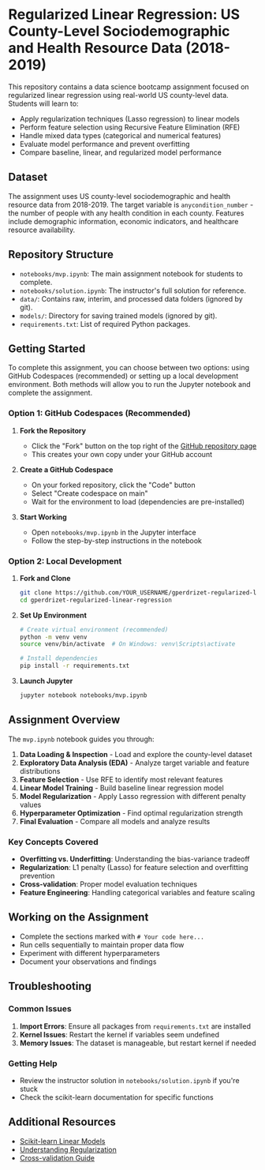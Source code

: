 # Regularized Linear Regression: US County-Level Sociodemographic and Health Resource Data (2018-2019)

This repository contains a data science bootcamp assignment focused on regularized linear regression using real-world US county-level data. Students will learn to:

- Apply regularization techniques (Lasso regression) to linear models
- Perform feature selection using Recursive Feature Elimination (RFE)
- Handle mixed data types (categorical and numerical features)
- Evaluate model performance and prevent overfitting
- Compare baseline, linear, and regularized model performance

## Dataset

The assignment uses US county-level sociodemographic and health resource data from 2018-2019. The target variable is `anycondition_number` - the number of people with any health condition in each county. Features include demographic information, economic indicators, and healthcare resource availability.

## Repository Structure

- `notebooks/mvp.ipynb`: The main assignment notebook for students to complete.
- `notebooks/solution.ipynb`: The instructor's full solution for reference.
- `data/`: Contains raw, interim, and processed data folders (ignored by git).
- `models/`: Directory for saving trained models (ignored by git).
- `requirements.txt`: List of required Python packages.

## Getting Started

To complete this assignment, you can choose between two options: using GitHub Codespaces (recommended) or setting up a local development environment. Both methods will allow you to run the Jupyter notebook and complete the assignment.

### Option 1: GitHub Codespaces (Recommended)

1. **Fork the Repository**
   - Click the "Fork" button on the top right of the [GitHub repository page](https://github.com/4GeeksAcademy/gperdrizet-regularized-linear-regression)
   - This creates your own copy under your GitHub account

2. **Create a GitHub Codespace**
   - On your forked repository, click the "Code" button
   - Select "Create codespace on main" 
   - Wait for the environment to load (dependencies are pre-installed)

3. **Start Working**
   - Open `notebooks/mvp.ipynb` in the Jupyter interface
   - Follow the step-by-step instructions in the notebook

### Option 2: Local Development

1. **Fork and Clone**
   ```bash
   git clone https://github.com/YOUR_USERNAME/gperdrizet-regularized-linear-regression.git
   cd gperdrizet-regularized-linear-regression
   ```

2. **Set Up Environment**
   ```bash
   # Create virtual environment (recommended)
   python -m venv venv
   source venv/bin/activate  # On Windows: venv\Scripts\activate
   
   # Install dependencies
   pip install -r requirements.txt
   ```

3. **Launch Jupyter**
   ```bash
   jupyter notebook notebooks/mvp.ipynb
   ```

## Assignment Overview

The `mvp.ipynb` notebook guides you through:

1. **Data Loading & Inspection** - Load and explore the county-level dataset
2. **Exploratory Data Analysis (EDA)** - Analyze target variable and feature distributions
3. **Feature Selection** - Use RFE to identify most relevant features
4. **Linear Model Training** - Build baseline linear regression model
5. **Model Regularization** - Apply Lasso regression with different penalty values
6. **Hyperparameter Optimization** - Find optimal regularization strength
7. **Final Evaluation** - Compare all models and analyze results

### Key Concepts Covered

- **Overfitting vs. Underfitting**: Understanding the bias-variance tradeoff
- **Regularization**: L1 penalty (Lasso) for feature selection and overfitting prevention
- **Cross-validation**: Proper model evaluation techniques
- **Feature Engineering**: Handling categorical variables and feature scaling

## Working on the Assignment

- Complete the sections marked with `# Your code here...`
- Run cells sequentially to maintain proper data flow
- Experiment with different hyperparameters
- Document your observations and findings

## Troubleshooting

### Common Issues

1. **Import Errors**: Ensure all packages from `requirements.txt` are installed
2. **Kernel Issues**: Restart the kernel if variables seem undefined
3. **Memory Issues**: The dataset is manageable, but restart kernel if needed

### Getting Help

- Review the instructor solution in `notebooks/solution.ipynb` if you're stuck
- Check the scikit-learn documentation for specific functions

## Additional Resources

- [Scikit-learn Linear Models](https://scikit-learn.org/stable/modules/linear_model.html)
- [Understanding Regularization](https://scikit-learn.org/stable/modules/linear_model.html#regularization)
- [Cross-validation Guide](https://scikit-learn.org/stable/modules/cross_validation.html)
